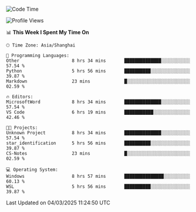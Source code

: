 <!--START_SECTION:waka-->
![Code Time](http://img.shields.io/badge/Code%20Time-2%2C348%20hrs%202%20mins-blue)

![Profile Views](http://img.shields.io/badge/Profile%20Views-2-blue)

📊 **This Week I Spent My Time On** 

```text
🕑︎ Time Zone: Asia/Shanghai

💬 Programming Languages: 
Other                    8 hrs 34 mins       ██████████████░░░░░░░░░░░   57.54 % 
Python                   5 hrs 56 mins       ██████████░░░░░░░░░░░░░░░   39.87 % 
Markdown                 23 mins             █░░░░░░░░░░░░░░░░░░░░░░░░   02.59 % 

🔥 Editors: 
MicrosoftWord            8 hrs 34 mins       ██████████████░░░░░░░░░░░   57.54 % 
VS Code                  6 hrs 19 mins       ███████████░░░░░░░░░░░░░░   42.46 % 

🐱‍💻 Projects: 
Unknown Project          8 hrs 34 mins       ██████████████░░░░░░░░░░░   57.54 % 
star_identification      5 hrs 56 mins       ██████████░░░░░░░░░░░░░░░   39.87 % 
CS-Notes                 23 mins             █░░░░░░░░░░░░░░░░░░░░░░░░   02.59 % 

💻 Operating System: 
Windows                  8 hrs 57 mins       ███████████████░░░░░░░░░░   60.13 % 
WSL                      5 hrs 56 mins       ██████████░░░░░░░░░░░░░░░   39.87 % 
```


 Last Updated on 04/03/2025 11:24:50 UTC
<!--END_SECTION:waka-->